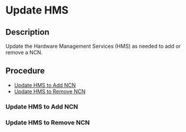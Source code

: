 # Update HMS

## Description

Update the Hardware Management Services (HMS) as needed to add or remove a NCN.

## Procedure

- [Update HMS to Add NCN](#update-hms-to-add-ncn)
- [Update HMS to Remove NCN](#update-hms-to-remove-ncn)

<a name="update-hms-to-add-ncn"></a>
### Update HMS to Add NCN

<a name="update-hms-to-remove-ncn"></a>
### Update HMS to Remove NCN

